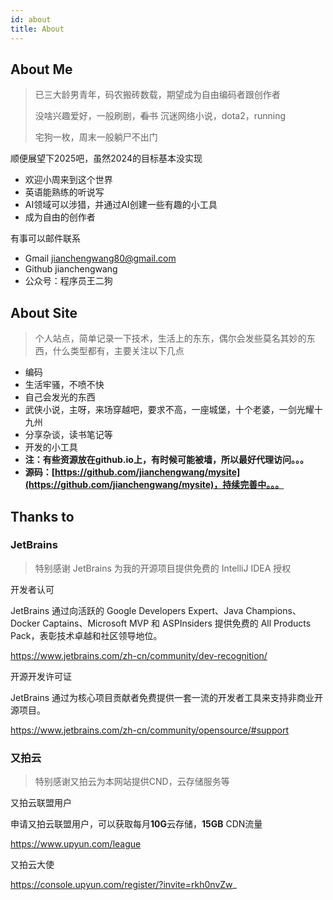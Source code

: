 ```yaml
---
id: about
title: About
---
```


## About Me
>
> 已三大龄男青年，码农搬砖数载，期望成为自由编码者跟创作者
>
> 没啥兴趣爱好，一般刷剧，~~看书~~ 沉迷网络小说，dota2，running
>
> 宅狗一枚，周末一般躺尸不出门 

顺便展望下2025吧，虽然2024的目标基本没实现

- 欢迎小周来到这个世界
- 英语能熟练的听说写
- AI领域可以涉猎，并通过AI创建一些有趣的小工具
- 成为自由的创作者

有事可以邮件联系

- Gmail jianchengwang80@gmail.com
- Github jianchengwang
- 公众号：程序员王二狗

## About Site
>
> 个人站点，简单记录一下技术，生活上的东东，偶尔会发些莫名其妙的东西，什么类型都有，主要关注以下几点

- 编码
- 生活牢骚，不喷不快
- 自己会发光的东西
- 武侠小说，主呀，来场穿越吧，要求不高，一座城堡，十个老婆，一剑光耀十九州
- 分享杂谈，读书笔记等
- 开发的小工具
- **注：有些资源放在github.io上，有时候可能被墙，所以最好代理访问。。。**
- **源码：[https://github.com/jianchengwang/mysite](https://github.com/jianchengwang/mysite)，持续完善中。。。**


## Thanks to
### JetBrains
>
> 特别感谢 JetBrains 为我的开源项目提供免费的 IntelliJ IDEA 授权

开发者认可

JetBrains 通过向活跃的 Google Developers Expert、Java Champions、Docker Captains、Microsoft MVP 和 ASPInsiders 提供免费的 All Products Pack，表彰技术卓越和社区领导地位。

https://www.jetbrains.com/zh-cn/community/dev-recognition/

开源开发许可证

JetBrains 通过为核心项目贡献者免费提供一套一流的开发者工具来支持非商业开源项目。

https://www.jetbrains.com/zh-cn/community/opensource/#support

### 又拍云
>
> 特别感谢又拍云为本网站提供CND，云存储服务等


又拍云联盟用户

申请又拍云联盟用户，可以获取每月**10G**云存储，**15GB** CDN流量

https://www.upyun.com/league

又拍云大使

https://console.upyun.com/register/?invite=rkh0nvZw_